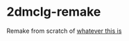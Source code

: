 # 2dmclg-remake
Remake from scratch of [whatever this is](https://github.com/SweetCoffy/2d-minecraft-like-game)